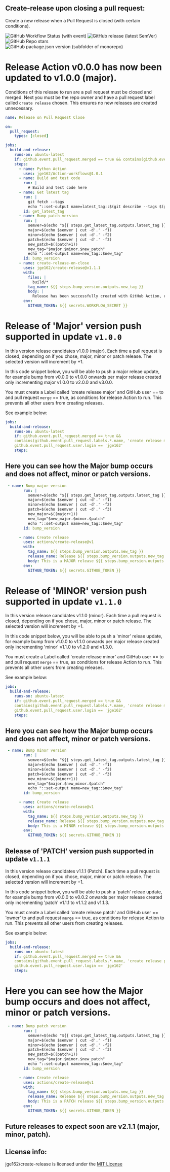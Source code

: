 ## Create-release upon closing a pull request:

Create a new release when a Pull Request is closed (with certain conditions).

![GitHub Workflow Status (with event)](https://img.shields.io/github/actions/workflow/status/jge162/Action-Workflows/create_release_minor.yml)
![GitHub release (latest SemVer)](https://img.shields.io/github/v/release/jge162/create-release)
![GitHub Repo stars](https://img.shields.io/github/stars/jge162/create-release)
![GitHub package.json version (subfolder of monorepo)](https://img.shields.io/github/package-json/v/jge162/create-release?filename=package.json)

# Release Action v0.0.0 has now been updated to v1.0.0 (major). 

Conditions of this release to run are a pull request must be closed and merged. 
Next you must be the repo owner and have a pull request label called `create release` chosen. 
This ensures no new releases are created unnecessary.

```yaml
name: Release on Pull Request Close

on:
  pull_request:
    types: [closed]

jobs:
  build-and-release:
    runs-on: ubuntu-latest
    if: github.event.pull_request.merged == true && contains(github.event.pull_request.labels.*.name, 'create release') && github.event.pull_request.user.login == 'jge162'
    steps:
      - name: Python Action
        uses: jge162/Action-workflows@1.0.1
      - name: Build and test code
        run: |
          # Build and test code here
      - name: Get latest tag
        run: |
          git fetch --tags
          echo "::set-output name=latest_tag::$(git describe --tags $(git rev-list --tags --max-count=1))"
        id: get_latest_tag
      - name: Bump patch version
        run: |
          semver=$(echo "${{ steps.get_latest_tag.outputs.latest_tag }}")
          major=$(echo $semver | cut -d'.' -f1)
          minor=$(echo $semver | cut -d'.' -f2)
          patch=$(echo $semver | cut -d'.' -f3)
          new_patch=$((patch+1))
          new_tag="$major.$minor.$new_patch"
          echo "::set-output name=new_tag::$new_tag"
        id: bump_version
      - name: create-release-on-close
        uses: jge162/create-release@v1.1.1
        with:
          files: |
            build/*
          tag_name: ${{ steps.bump_version.outputs.new_tag }}
          body: |
            Release has been successfully created with GitHub Action, release: ${{ steps.bump_version.outputs.new_tag }}
        env:
          GITHUB_TOKEN: ${{ secrets.WORKFLOW_SECRET }}
```          
# Release of 'Major' version push supported in update `v1.0.0`

In this version release candidates v1.0.0 (major). Each time a pull request is closed, depending on if you chose, major, minor or patch release. 
The selected version will increment by +1. 

In this code snippet below, you will be able to push a major releae update, for example bump
from v0.0.0 to v1.0.0 onwards per major release created only incrementing major v1.0.0 to v2.0.0 and v3.0.0.

You must create a Label called 'create release major' and GitHub user == <owner> to <owner> and pull request `merge` == true,
as conditions for release Action to run. This prevents all other users from creating releases. 
  
See example below: 

```yaml
jobs:
  build-and-release:
    runs-on: ubuntu-latest
    if: github.event.pull_request.merged == true &&
    contains(github.event.pull_request.labels.*.name, 'create release major') &&
    github.event.pull_request.user.login == 'jge162'
    steps:
```

## Here you can see how the **Major** bump occurs and does not affect, minor or patch versions.
  
```yaml
 - name: Bump major version
        run: |
          semver=$(echo "${{ steps.get_latest_tag.outputs.latest_tag }}")
          major=$(echo $semver | cut -d'.' -f1)
          minor=$(echo $semver | cut -d'.' -f2)
          patch=$(echo $semver | cut -d'.' -f3)
          new_major=$((major+1))
          new_tag="$new_major.$minor.$patch"
          echo "::set-output name=new_tag::$new_tag"
        id: bump_version

      - name: Create release
        uses: actions/create-release@v1
        with:
          tag_name: ${{ steps.bump_version.outputs.new_tag }}
          release_name: Release ${{ steps.bump_version.outputs.new_tag }}
          body: This is a MAJOR release ${{ steps.bump_version.outputs.new_tag }} which will include feature updates.
        env:
          GITHUB_TOKEN: ${{ secrets.GITHUB_TOKEN }}
```


# Release of 'MINOR' version push supported in update `v1.1.0`

In this version release candidates v1.1.0 (minor). Each time a pull request is closed, depending on if you chose, major, minor or patch release. 
The selected version will increment by +1. 

In this code snippet below, you will be able to push a 'minor' releae update, for example bump
from v1.0.0 to v1.1.0 onwards per major release created only incrementing 'minor' v1.1.0 to v1.2.0 and v1.3.0.

You must create a Label called 'create release minor' and GitHub user == <owner> to <owner> and pull request `merge` == true,
as conditions for release Action to run. This prevents all other users from creating releases. 
  
See example below: 

```yaml
jobs:
  build-and-release:
    runs-on: ubuntu-latest
    if: github.event.pull_request.merged == true &&
    contains(github.event.pull_request.labels.*.name, 'create release minor') &&
    github.event.pull_request.user.login == 'jge162'
    steps:
```

## Here you can see how the **Major** bump occurs and does not affect, minor or patch versions.
  
```yaml
 - name: Bump minor version
        run: |
          semver=$(echo "${{ steps.get_latest_tag.outputs.latest_tag }}")
          major=$(echo $semver | cut -d'.' -f1)
          minor=$(echo $semver | cut -d'.' -f2)
          patch=$(echo $semver | cut -d'.' -f3)
          new_minor=$((minor+1))
          new_tag="$major.$new_minor.$patch"
          echo "::set-output name=new_tag::$new_tag"
        id: bump_version

      - name: Create release
        uses: actions/create-release@v1
        with:
          tag_name: ${{ steps.bump_version.outputs.new_tag }}
          release_name: Release ${{ steps.bump_version.outputs.new_tag }}
          body: This is a MINOR release ${{ steps.bump_version.outputs.new_tag }} which will include bug fixes and minor updates.
        env:
          GITHUB_TOKEN: ${{ secrets.GITHUB_TOKEN }}
```

## Release of 'PATCH' version push supported in update `v1.1.1`

In this version release candidates v1.1.1 (Patch). Each time a pull request is closed, depending on if you chose, major, minor or patch release. 
The selected version will increment by +1. 

In this code snippet below, you will be able to push a 'patch' releae update, for example bump
from v0.0.0 to v0.0.2 onwards per major release created only incrementing 'patch' v1.1.1 to v1.1.2 and v1.1.3.

You must create a Label called 'create release patch' and GitHub user == 'owner' to <owner> and pull request `merge` == true,
as conditions for release Action to run. This prevents all other users from creating releases. 
  
See example below: 

```yaml
jobs:
  build-and-release:
    runs-on: ubuntu-latest
    if: github.event.pull_request.merged == true &&
    contains(github.event.pull_request.labels.*.name, 'create release patch') &&
    github.event.pull_request.user.login == 'jge162'
    steps:
```

# Here you can see how the **Major** bump occurs and does not affect, minor or patch versions.
  
```yaml
 - name: Bump patch version
        run: |
          semver=$(echo "${{ steps.get_latest_tag.outputs.latest_tag }}")
          major=$(echo $semver | cut -d'.' -f1)
          minor=$(echo $semver | cut -d'.' -f2)
          patch=$(echo $semver | cut -d'.' -f3)
          new_patch=$((patch+1))
          new_tag="$major.$minor.$new_patch"
          echo "::set-output name=new_tag::$new_tag"
        id: bump_version

      - name: Create release
        uses: actions/create-release@v1
        with:
          tag_name: ${{ steps.bump_version.outputs.new_tag }}
          release_name: Release ${{ steps.bump_version.outputs.new_tag }}
          body: This is a PATCH release ${{ steps.bump_version.outputs.new_tag }} which will include bug fixes.
        env:
          GITHUB_TOKEN: ${{ secrets.GITHUB_TOKEN }}
```

## Future releases to expect soon are v2.1.1 (major, minor, patch).

## License info:

jge162/create-release is licensed under the [MIT License](https://github.com/jge162/create-release/blob/main/LICENSE)
